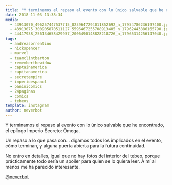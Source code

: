 ```yaml
---
title: "Y terminamos el repaso al evento con lo único salvable que he encontrado, el epílogo Imperio Secreto: Omega"
date: 2018-11-03 13:38:34
media: 
  - 43913070_496257447537715_8239647294011852692_n_17954786236197400.jpg
  - 43913075_300905870511127_5596467255708913405_n_17962443886165790.jpg
  - 44417938_256134658429957_2006490148828218726_n_17965314256147040.jpg
tags: 
  - andreasorrentino
  - nickspencer
  - marvel
  - teamclintbarton
  - rememberthewidow
  - captainamerica
  - capitanamerica
  - secretempire
  - imperioespanol
  - paninicomics
  - 24paginas
  - comics
  - tebeos
template: instagram
author: neverbot
---
```


Y terminamos el repaso al evento con lo único salvable que he encontrado, el epílogo Imperio Secreto: Omega.


Un repaso a lo que pasa con... digamos todos los implicados en el evento, cómo terminan, y alguna puerta abierta para la futura continuidad.


No entro en detalles, igual que no hay fotos del interior del tebeo, porque prácticamente todo sería un spoiler para quien se lo quiera leer. A mí al menos me ha parecido interesante.




[@neverbot](https://instagram.com/neverbot)



